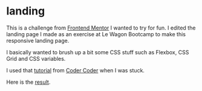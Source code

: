 # landing

This is a challenge from [Frontend Mentor](https://www.frontendmentor.io/challenges/easybank-landing-page-WaUhkoDN/hub/easybank-landing-page-SU1NIhltr) I wanted to try for fun. I edited the landing page I made as an exercise at Le Wagon Bootcamp to make this responsive landing page.

I basically wanted to brush up a bit some CSS stuff such as Flexbox, CSS Grid and CSS variables.

I used that [tutorial](https://www.youtube.com/watch?v=aoQ6S1a32j8) from [Coder Coder](https://coder-coder.com/) when I was stuck.

Here is the [result](https://dmdgarcia.github.io/landing/).

